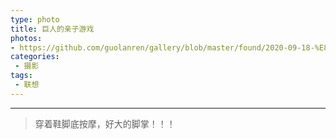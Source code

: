 ```yaml
---
type: photo
title: 巨人的亲子游戏
photos:
- https://github.com/guolanren/gallery/blob/master/found/2020-09-18-%E8%81%94%E6%83%B3-%E5%B7%A8%E4%BA%BA%E7%9A%84%E4%BA%B2%E5%AD%90%E6%B8%B8%E6%88%8F/%E5%B7%A8%E4%BA%BA%E7%9A%84%E4%BA%B2%E5%AD%90%E6%B8%B8%E6%88%8F.JPEG?raw=true
categories:
 - 摄影
tags:
 - 联想
---
```


<!-- more -->

------

> 穿着鞋脚底按摩，好大的脚掌！！！